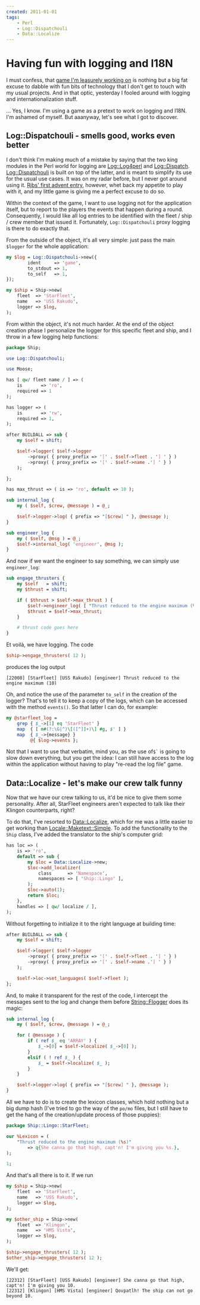 ```yaml
---
created: 2011-01-01
tags:
    - Perl
    - Log::Dispatchouli
    - Data::Localize
---
```


# Having fun with logging and I18N

I must confess, that [game I'm leasurely working
on](http://babyl.dyndns.org/techblog/entry/perl-in-space) is nothing but a big
fat excuse to dabble with fun bits of technology that I don't get to touch 
with my usual projects.  And in that optic, yesterday I fooled around with 
logging and internationalization stuff.

... Yes, I know. I'm using a game as a pretext to work on logging and I18N. 
I'm ashamed of myself. But aaanyway, let's see what I got to discover.

## Log::Dispatchouli - smells good, works even better

I don't think I'm making much of a mistake by saying that 
the two king modules in the Perl world for logging are
[Log::Log4perl](cpan) and [Log::Dispatch](cpan).
[Log::Dispatchouli](cpan) is built on top of the latter, 
and is meant to simplify its use for the usual use cases.
It was on my radar before, but I never got around using it.
[Rjbs' first advent entry](http://advent.rjbs.manxome.org/2010/2010-12-01.html),
however, whet back my appetite to play with it, and my little game is 
giving me a perfect excuse to do so.

Within the context of the game, I want to use logging not for
the application itself, but to report to the players 
the events that happen during a round. Consequently, I would like
all log entries to be identified with the fleet / ship / crew member that 
issued it.  Fortunately, `Log::Dispatchouli` proxy logging is there 
to do exactly that.

From the outside of the object, it's all very simple: just pass the 
main `$logger` for the whole application:

```perl
my $log = Log::Dispatchouli->new({
        ident     => 'game',
        to_stdout => 1,
        to_self   => 1,
});

my $ship = Ship->new(
    fleet  => 'StarFleet',
    name   => 'USS Rakudo',
    logger => $log,
);
```

From within the object, it's not much harder. At the end of the object
creation phase I personalize the logger for this specific
fleet and ship, and I throw in a few logging help functions:

```perl
package Ship;

use Log::Dispatchouli;

use Moose;

has [ qw/ fleet name / ] => ( 
    is       => 'ro',
    required => 1 
);

has logger => (
    is       => 'rw',
    required => 1,
);

after BUILDALL => sub {
    my $self = shift;

    $self->logger( $self->logger
        ->proxy( { proxy_prefix => '[' . $self->fleet . '] ' } )
        ->proxy( { proxy_prefix => '[' . $self->name .'] ' } ) 
    );

};

has max_thrust => ( is => 'ro', default => 10 );

sub internal_log {
    my ( $self, $crew, @message ) = @_;

    $self->logger->log( { prefix => "[$crew] " }, @message );
}

sub engineer_log {
    my ( $self, @msg ) = @_;
    $self->internal_log( 'engineer', @msg );
}
```

And now if we want the engineer to say something, we can simply use `engineer_log`:

```perl
sub engage_thrusters {
    my $self   = shift;
    my $thrust = shift;

    if ( $thrust > $self->max_thrust ) {
        $self->engineer_log( [ "Thrust reduced to the engine maximum (%s)", $self->max_thrust ] );
        $thrust = $self->max_thrust;
    }

    # thrust code goes here
}
```

Et voilà, we have logging. The code

```perl
$ship->engage_thrusters( 12 );
```

produces the log output

```
[22008] [StarFleet] [USS Rakudo] [engineer] Thrust reduced to the engine maximum (10)
```

Oh, and notice the use of the parameter `to_self` in the creation of the
logger? That's to tell it to keep a copy of the logs, which can be accessed
with the method `events()`. So that latter I can do, for example:

```perl
my @starfleet_log = 
    grep { $_->[1] eq 'StarFleet' } 
    map  { [ m#(?:\G|^)\[([^]]+)\] #g, $' ] }
    map  { $_->{message} } 
         @{ $log->events };
```

Not that I want to use that verbatim, mind you, as the use of<code>$`</code>
is going to slow down everything, but you get the idea: I can
still have access to the log within the application without having
to play "re-read the log file" game.


## Data::Localize - let's make our crew talk funny

Now that we have our crew talking to us, it'd be nice 
to give them some personality. After all, StarFleet engineers
aren't expected to talk like their Klingon counterparts, right?

To do that, I've resorted to [Data::Localize](cpan), 
which for me was a little easier to get working than 
[Locale::Maketext::Simple](cpan).  To add the functionality
to the `Ship` class, I've added the translator to the ship's computer grid:


```perl
has loc => ( 
    is => 'ro',
    default => sub {
        my $loc = Data::Localize->new;
        $loc->add_localizer( 
            class      => 'Namespace',
            namespaces => [ 'Ship::Lingo' ],
        );
        $loc->auto(1);
        return $loc;
    },
    handles => [ qw/ localize / ],
);
```

Without forgetting to initialize it to the right language at 
building time:

```perl
after BUILDALL => sub {
    my $self = shift;

    $self->logger( $self->logger
        ->proxy( { proxy_prefix => '[' . $self->fleet . '] ' } )
        ->proxy( { proxy_prefix => '[' . $self->name .'] ' } ) 
    );

    $self->loc->set_languages( $self->fleet );
};
```

And, to make it transparent for the rest of the code, I intercept the
messages sent to the log and change them before [String::Flogger](cpan)
does its magic:

```perl
sub internal_log {
    my ( $self, $crew, @message ) = @_;

    for ( @message ) {
        if ( ref $_ eq 'ARRAY' ) {
            $_->[0] = $self->localize( $_->[0] );
        }
        elsif ( ! ref $_ ) {
            $_ = $self->localize( $_ );
        }
    }

    $self->logger->log( { prefix => "[$crew] " }, @message );
}
```

All we have to do is to create the lexicon classes, which hold nothing 
but a big dump hash (I've tried to go the way of the `po/mo` files, but
I still have to get the hang of the creation/update process of those
puppies):

```perl
package Ship::Lingo::StarFleet;

our %Lexicon = (
    "Thrust reduced to the engine maximum (%s)" 
        => q{She canna go that high, capt'n! I'm giving you %s.},   
);

1;
```

And that's all there is to it. If we run

```perl
my $ship = Ship->new(
    fleet  => 'StarFleet',
    name   => 'USS Rakudo',
    logger => $log,
);

my $other_ship = Ship->new(
    fleet  => 'Klingon',
    name   => 'HMS Vista',
    logger => $log,
);

$ship->engage_thrusters( 12 );
$other_ship->engage_thrusters( 12 );
```

We'll get:

```
[22312] [StarFleet] [USS Rakudo] [engineer] She canna go that high, capt'n! I'm giving you 10.
[22312] [Klingon] [HMS Vista] [engineer] Qovpatlh! The ship can not go beyond 10.
```

